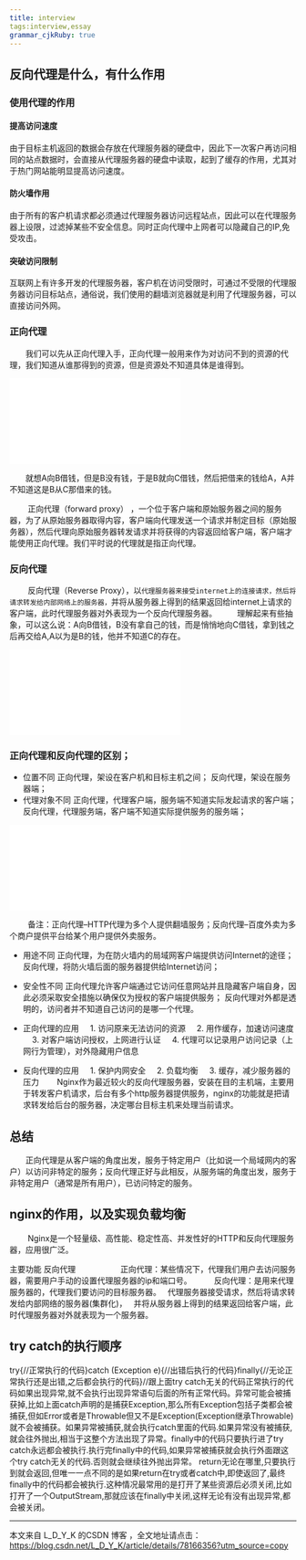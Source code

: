 ```yaml
---
title: interview 
tags:interview,essay
grammar_cjkRuby: true
---
```



## 反向代理是什么，有什么作用
### 使用代理的作用
#### 提高访问速度 
由于目标主机返回的数据会存放在代理服务器的硬盘中，因此下一次客户再访问相同的站点数据时，会直接从代理服务器的硬盘中读取，起到了缓存的作用，尤其对于热门网站能明显提高访问速度。

#### 防火墙作用 
由于所有的客户机请求都必须通过代理服务器访问远程站点，因此可以在代理服务器上设限，过滤掉某些不安全信息。同时正向代理中上网者可以隐藏自己的IP,免受攻击。

#### 突破访问限制 
互联网上有许多开发的代理服务器，客户机在访问受限时，可通过不受限的代理服务器访问目标站点，通俗说，我们使用的翻墙浏览器就是利用了代理服务器，可以直接访问外网。

 ### 正向代理
 &emsp;&emsp;我们可以先从正向代理入手，正向代理一般用来作为对访问不到的资源的代理，我们知道从谁那得到的资源，但是资源处不知道具体是谁得到。

![Diagram](./attachments/1539759743844.drawio.html)

&emsp;&emsp;就想A向B借钱，但是B没有钱，于是B就向C借钱，然后把借来的钱给A，A并不知道这是B从C那借来的钱。

&emsp;&emsp; 正向代理（forward proxy） ，一个位于客户端和原始服务器之间的服务器，为了从原始服务器取得内容，客户端向代理发送一个请求并制定目标（原始服务器），然后代理向原始服务器转发请求并将获得的内容返回给客户端，客户端才能使用正向代理。我们平时说的代理就是指正向代理。

### 反向代理

&emsp;&emsp; 反向代理（Reverse Proxy），以`代理服务器来接受internet上的连接请求，然后将请求转发给内部网络上的服务器，`并将从服务器上得到的结果返回给internet上请求的客户端，此时代理服务器对外表现为一个反向代理服务器。 
&emsp;&emsp; 理解起来有些抽象，可以这么说：A向B借钱，B没有拿自己的钱，而是悄悄地向C借钱，拿到钱之后再交给A,A以为是B的钱，他并不知道C的存在。 

![Diagram](./attachments/1539760221643.drawio.html)

### 正向代理和反向代理的区别； 

 - 位置不同 
 正向代理，架设在客户机和目标主机之间； 
 反向代理，架设在服务器端；
 - 代理对象不同 
正向代理，代理客户端，服务端不知道实际发起请求的客户端； 
反向代理，代理服务端，客户端不知道实际提供服务的服务端； 

![Diagram](./attachments/1539760796389.drawio.html)

&emsp;&emsp; 备注：正向代理–HTTP代理为多个人提供翻墙服务；反向代理–百度外卖为多个商户提供平台给某个用户提供外卖服务。
- 用途不同 
正向代理，为在防火墙内的局域网客户端提供访问Internet的途径； 
反向代理，将防火墙后面的服务器提供给Internet访问；
- 安全性不同 
正向代理允许客户端通过它访问任意网站并且隐藏客户端自身，因此必须采取安全措施以确保仅为授权的客户端提供服务； 
反向代理对外都是透明的，访问者并不知道自己访问的是哪一个代理。

 - 正向代理的应用
    1. 访问原来无法访问的资源 
    2. 用作缓存，加速访问速度 
    3. 对客户端访问授权，上网进行认证 
    4. 代理可以记录用户访问记录（上网行为管理），对外隐藏用户信息

 - 反向代理的应用
    1. 保护内网安全 
    2. 负载均衡 
    3. 缓存，减少服务器的压力 
       Nginx作为最近较火的反向代理服务器，安装在目的主机端，主要用于转发客户机请求，后台有多个http服务器提供服务，nginx的功能就是把请求转发给后台的服务器，决定哪台目标主机来处理当前请求。

## 总结
&emsp;&emsp;正向代理是从客户端的角度出发，服务于特定用户（比如说一个局域网内的客户）以访问非特定的服务；反向代理正好与此相反，从服务端的角度出发，服务于非特定用户（通常是所有用户），已访问特定的服务。 

## nginx的作用，以及实现负载均衡

&emsp;&emsp; Nginx是一个轻量级、高性能、稳定性高、并发性好的HTTP和反向代理服务器，应用很广泛。

主要功能
反向代理          
         正向代理：某些情况下，代理我们用户去访问服务器，需要用户手动的设置代理服务器的ip和端口号。
         反向代理：是用来代理服务器的，代理我们要访问的目标服务器。
  代理服务器接受请求，然后将请求转发给内部网络的服务器(集群化)，
  并将从服务器上得到的结果返回给客户端，此时代理服务器对外就表现为一个服务器。

## try catch的执行顺序
try{//正常执行的代码}catch (Exception e){//出错后执行的代码}finally{//无论正常执行还是出错,之后都会执行的代码}//跟上面try catch无关的代码正常执行的代码如果出现异常,就不会执行出现异常语句后面的所有正常代码。异常可能会被捕获掉,比如上面catch声明的是捕获Exception,那么所有Exception包括子类都会被捕获,但如Error或者是Throwable但又不是Exception(Exception继承Throwable)就不会被捕获。如果异常被捕获,就会执行catch里面的代码.如果异常没有被捕获,就会往外抛出,相当于这整个方法出现了异常。finally中的代码只要执行进了try catch永远都会被执行.执行完finally中的代码,如果异常被捕获就会执行外面跟这个try catch无关的代码.否则就会继续往外抛出异常。
return无论在哪里,只要执行到就会返回,但唯一一点不同的是如果return在try或者catch中,即使返回了,最终finally中的代码都会被执行.这种情况最常用的是打开了某些资源后必须关闭,比如打开了一个OutputStream,那就应该在finally中关闭,这样无论有没有出现异常,都会被关闭。

---------------------

本文来自 L_D_Y_K 的CSDN 博客 ，全文地址请点击：https://blog.csdn.net/L_D_Y_K/article/details/78166356?utm_source=copy 